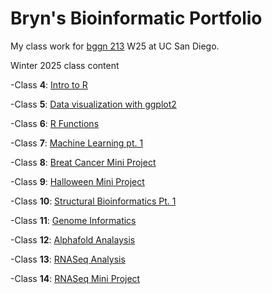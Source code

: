 # Bryn's Bioinformatic Portfolio 
My class work for [bggn 213](https://bioboot.github.io/bggn213_W25/) W25 at UC San Diego. 


Winter 2025 class content

-Class **4**: [Intro to R](https://github.com/Bibaxter/bggn213_github/blob/main/Class5/class4.pdf)

-Class **5**: [Data visualization with ggplot2](https://github.com/Bibaxter/bggn213_github/blob/main/Class5/class5.pdf)

-Class **6**: [R Functions](https://github.com/Bibaxter/bggn213_github/blob/main/Class6/class-6-lab.pdf) 

-Class **7**: [Machine Learning pt. 1](https://github.com/Bibaxter/bggn213_github/blob/main/Class7/class-7-lab.pdf)

-Class **8**: [Breat Cancer Mini Project](https://github.com/Bibaxter/bggn213_github/blob/main/Class8/Class-8-Breast-cancer-mini-project.pdf)

-Class **9**: [Halloween Mini Project](https://github.com/Bibaxter/bggn213_github/blob/main/Class9/class-9.pdf)

-Class **10**: [Structural Bioinformatics Pt. 1](https://github.com/Bibaxter/bggn213_github/blob/main/Class10/class%2010.qmd)

-Class **11**: [Genome Informatics](https://github.com/Bibaxter/bggn213_github/blob/main/Class11/week%2011.qmd)

-Class **12**: [Alphafold Analaysis](https://github.com/Bibaxter/bggn213_github/blob/main/Class12/class%2012.qmd)

-Class **13**: [RNASeq Analysis](https://github.com/Bibaxter/bggn213_github/blob/main/Class13/class%2013%20lab%20report.qmd)

-Class **14**: [RNASeq Mini Project](https://github.com/Bibaxter/bggn213_github/blob/main/Class14/Class%2014%20RNASeq%20mini%20project.qmd)

